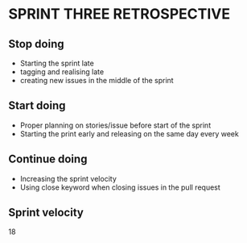 # SPRINT THREE RETROSPECTIVE

## Stop doing

* Starting the sprint late
* tagging and realising late
* creating new issues in the middle of the sprint

## Start doing

* Proper planning on stories/issue before start of the sprint
* Starting the print early and releasing on the same day every week

## Continue doing

* Increasing the sprint velocity
* Using close keyword when closing issues in the pull request

## Sprint velocity

18